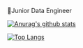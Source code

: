 👾Junior Data Engineer


<!---
zziyyung/zziyyung is a ✨ special ✨ repository because its `README.md` (this file) appears on your GitHub profile.
You can click the Preview link to take a look at your changes.
--->

[![Anurag's github stats](https://github-readme-stats.vercel.app/api?username=zziyyung)](https://github.com/anuraghazra/github-readme-status)

[![Top Langs](http://github-readme-stats.vercel.app/api/top-langs/?username=zziyyung&layout=compact)](https://github.com/anuraghazra/github-readme-stats)

